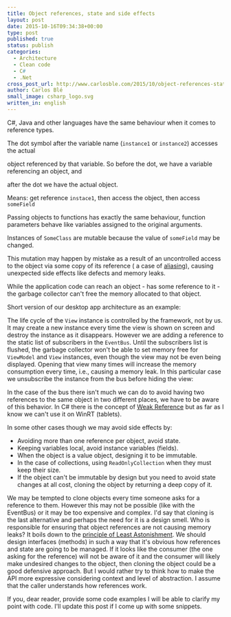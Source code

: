 ```yaml
---
title: Object references, state and side effects
layout: post
date: 2015-10-16T09:34:38+00:00
type: post
published: true
status: publish
categories:
  - Architecture
  - Clean code
  - C#
  - .Net
cross_post_url: http://www.carlosble.com/2015/10/object-references-state-and-side-effects/
author: Carlos Blé
small_image: csharp_logo.svg
written_in: english
---
```

C#, Java and other languages have the same behaviour when it comes to reference types.

<script src="https://gist.github.com/trikitrok/10bc0953de73897f577e3c69b1142e36.js"></script>

The dot symbol after the variable name (`instance1` or `instance2`) accesses the actual
  
object referenced by that variable. So before the dot, we have a variable referencing an object, and
  
after the dot we have the actual object.

<script src="https://gist.github.com/trikitrok/206e4d745f2aed7e9dc9f87d465c8679.js"></script>

Means: get reference `instace1`, then access the object, then access `someField`

Passing objects to functions has exactly the same behaviour, function parameters behave like variables assigned to the original arguments.

<script src="https://gist.github.com/trikitrok/3a49b9f20cd89c226f6cdeecb2ffe880.js"></script>

Instances of `SomeClass` are mutable because the value of `someField` may be changed.
  
This mutation may happen by mistake as a result of an uncontrolled access to the object via some copy of its reference ( a case of [aliasing](https://en.wikipedia.org/wiki/Aliasing_(computing))), causing unexpected side effects like defects and memory leaks.
  
While the application code can reach an object - has some reference to it - the garbage collector can't free the memory allocated to that object. 

Short version of our desktop app architecture as an example:

<script src="https://gist.github.com/trikitrok/48fcdf88c57df50d3c7a510afedf4e4b.js"></script>

The life cycle of the `View` instance is controlled by the framework, not by us. It may create a new instance every time the view is shown on screen and destroy the instance as it disappears. However we are adding a reference to the static list of subscribers in the `EventBus`. Until the subscribers list is flushed, the garbage collector won't be able to set memory free for `ViewModel` and `View` instances, even though the view may not be even being displayed. Opening that view many times will increase the memory consumption every time, i.e., causing a memory leak. In this particular case we unsubscribe the instance from the bus before hiding the view:

<script src="https://gist.github.com/trikitrok/e0e44c713365200b3826198133e8a1bc.js"></script>

In the case of the bus there isn't much we can do to avoid having two references to the same object in two different places, we have to be aware of this behavior. In C# there is the concept of <a href="https://msdn.microsoft.com/en-us/library/ms404247(v=vs.110).aspx" >Weak Reference</a> but as far as I know we can't use it on WinRT (tablets).

In some other cases though we may avoid side effects by:

  - Avoiding more than one reference per object, avoid state.
  - Keeping variables local, avoid instance variables (fields).
  - When the object is a value object, designing it to be immutable.
  - In the case of collections, using `ReadOnlyCollection` when they must keep their size.
  - If the object can't be immutable by design but you need to avoid state changes at all cost, cloning the object by returning a deep copy of it.

We may be tempted to clone objects every time someone asks for a reference to them. However this may not be possible (like with the EventBus) or it may be too expensive and complex. I'd say that cloning is the last alternative and perhaps the need for it is a design smell. Who is responsible for ensuring that object references are not causing memory leaks? It boils down to the [principle of Least Astonishment](http://wiki.c2.com/?PrincipleOfLeastAstonishment). We should design interfaces (methods) in such a way that it's obvious how references and state are going to be managed. If it looks like the consumer (the one asking for the reference) will not be aware of it and the consumer will likely make undesired changes to the object, then cloning the object could be a good defensive approach. But I would rather try to think how to make the API more expressive considering context and level of abstraction. I assume that the caller understands how references work.

If you, dear reader, provide some code examples I will be able to clarify my point with code. I'll update this post if I come up with some snippets.
